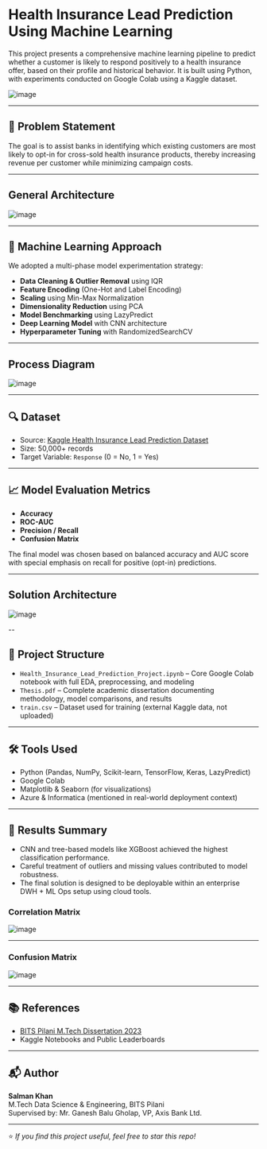 # Health Insurance Lead Prediction Using Machine Learning

This project presents a comprehensive machine learning pipeline to predict whether a customer is likely to respond positively to a health insurance offer, based on their profile and historical behavior. It is built using Python, with experiments conducted on Google Colab using a Kaggle dataset.

![image](https://github.com/user-attachments/assets/d5d9c5da-d57f-42d8-ad6a-1c323efd1290)

---

## 📌 Problem Statement

The goal is to assist banks in identifying which existing customers are most likely to opt-in for cross-sold health insurance products, thereby increasing revenue per customer while minimizing campaign costs.

---

## General Architecture

![image](https://github.com/user-attachments/assets/a0d22eca-69b3-4648-8a25-2ab584dca73e)

---

## 🧠 Machine Learning Approach

We adopted a multi-phase model experimentation strategy:
- **Data Cleaning & Outlier Removal** using IQR
- **Feature Encoding** (One-Hot and Label Encoding)
- **Scaling** using Min-Max Normalization
- **Dimensionality Reduction** using PCA
- **Model Benchmarking** using LazyPredict
- **Deep Learning Model** with CNN architecture
- **Hyperparameter Tuning** with RandomizedSearchCV

---

## Process Diagram

![image](https://github.com/user-attachments/assets/46cd22fe-064e-419f-9091-9adfca7a0808)

---

## 🔍 Dataset

- Source: [Kaggle Health Insurance Lead Prediction Dataset](https://www.kaggle.com/competitions/health-insurance-cross-sell-prediction/data)
- Size: 50,000+ records
- Target Variable: `Response` (0 = No, 1 = Yes)

---

## 📈 Model Evaluation Metrics

- **Accuracy**
- **ROC-AUC**
- **Precision / Recall**
- **Confusion Matrix**

The final model was chosen based on balanced accuracy and AUC score with special emphasis on recall for positive (opt-in) predictions.

---

## Solution Architecture

![image](https://github.com/user-attachments/assets/e1f2df66-2e77-4068-b455-bd504460d7c5)

--

## 📁 Project Structure

- `Health_Insurance_Lead_Prediction_Project.ipynb` – Core Google Colab notebook with full EDA, preprocessing, and modeling
- `Thesis.pdf` – Complete academic dissertation documenting methodology, model comparisons, and results
- `train.csv` – Dataset used for training (external Kaggle data, not uploaded)

---

## 🛠️ Tools Used

- Python (Pandas, NumPy, Scikit-learn, TensorFlow, Keras, LazyPredict)
- Google Colab
- Matplotlib & Seaborn (for visualizations)
- Azure & Informatica (mentioned in real-world deployment context)

---

## 🏁 Results Summary

- CNN and tree-based models like XGBoost achieved the highest classification performance.
- Careful treatment of outliers and missing values contributed to model robustness.
- The final solution is designed to be deployable within an enterprise DWH + ML Ops setup using cloud tools.

### Correlation Matrix

![image](https://github.com/user-attachments/assets/ca092e80-6b8a-4402-8a29-1bb7782550b2)

---

### Confusion Matrix

![image](https://github.com/user-attachments/assets/ad7b045e-e3f7-4ff7-ad58-bd08fe3a5995)

---

## 📚 References

- [BITS Pilani M.Tech Dissertation 2023](https://bits-pilani.ac.in)
- Kaggle Notebooks and Public Leaderboards

---

## 📬 Author

**Salman Khan**  
M.Tech Data Science & Engineering, BITS Pilani  
Supervised by: Mr. Ganesh Balu Gholap, VP, Axis Bank Ltd.

---

⭐ *If you find this project useful, feel free to star this repo!*
